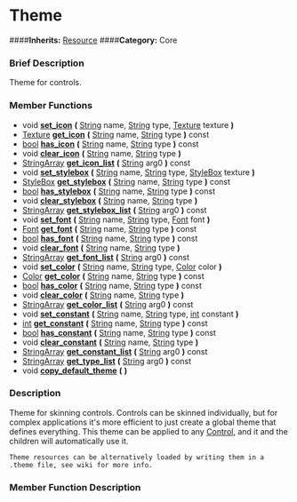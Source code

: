 #  Theme  
####**Inherits:** [Resource](class_resource)
####**Category:** Core

###  Brief Description  
Theme for controls.

###  Member Functions 
  * void  **[set&#95;icon](#set_icon)**  **(** [String](class_string) name, [String](class_string) type, [Texture](class_texture) texture  **)**
  * [Texture](class_texture)  **[get&#95;icon](#get_icon)**  **(** [String](class_string) name, [String](class_string) type  **)** const
  * [bool](class_bool)  **[has&#95;icon](#has_icon)**  **(** [String](class_string) name, [String](class_string) type  **)** const
  * void  **[clear&#95;icon](#clear_icon)**  **(** [String](class_string) name, [String](class_string) type  **)**
  * [StringArray](class_stringarray)  **[get&#95;icon&#95;list](#get_icon_list)**  **(** [String](class_string) arg0  **)** const
  * void  **[set&#95;stylebox](#set_stylebox)**  **(** [String](class_string) name, [String](class_string) type, [StyleBox](class_stylebox) texture  **)**
  * [StyleBox](class_stylebox)  **[get&#95;stylebox](#get_stylebox)**  **(** [String](class_string) name, [String](class_string) type  **)** const
  * [bool](class_bool)  **[has&#95;stylebox](#has_stylebox)**  **(** [String](class_string) name, [String](class_string) type  **)** const
  * void  **[clear&#95;stylebox](#clear_stylebox)**  **(** [String](class_string) name, [String](class_string) type  **)**
  * [StringArray](class_stringarray)  **[get&#95;stylebox&#95;list](#get_stylebox_list)**  **(** [String](class_string) arg0  **)** const
  * void  **[set&#95;font](#set_font)**  **(** [String](class_string) name, [String](class_string) type, [Font](class_font) font  **)**
  * [Font](class_font)  **[get&#95;font](#get_font)**  **(** [String](class_string) name, [String](class_string) type  **)** const
  * [bool](class_bool)  **[has&#95;font](#has_font)**  **(** [String](class_string) name, [String](class_string) type  **)** const
  * void  **[clear&#95;font](#clear_font)**  **(** [String](class_string) name, [String](class_string) type  **)**
  * [StringArray](class_stringarray)  **[get&#95;font&#95;list](#get_font_list)**  **(** [String](class_string) arg0  **)** const
  * void  **[set&#95;color](#set_color)**  **(** [String](class_string) name, [String](class_string) type, [Color](class_color) color  **)**
  * [Color](class_color)  **[get&#95;color](#get_color)**  **(** [String](class_string) name, [String](class_string) type  **)** const
  * [bool](class_bool)  **[has&#95;color](#has_color)**  **(** [String](class_string) name, [String](class_string) type  **)** const
  * void  **[clear&#95;color](#clear_color)**  **(** [String](class_string) name, [String](class_string) type  **)**
  * [StringArray](class_stringarray)  **[get&#95;color&#95;list](#get_color_list)**  **(** [String](class_string) arg0  **)** const
  * void  **[set&#95;constant](#set_constant)**  **(** [String](class_string) name, [String](class_string) type, [int](class_int) constant  **)**
  * [int](class_int)  **[get&#95;constant](#get_constant)**  **(** [String](class_string) name, [String](class_string) type  **)** const
  * [bool](class_bool)  **[has&#95;constant](#has_constant)**  **(** [String](class_string) name, [String](class_string) type  **)** const
  * void  **[clear&#95;constant](#clear_constant)**  **(** [String](class_string) name, [String](class_string) type  **)**
  * [StringArray](class_stringarray)  **[get&#95;constant&#95;list](#get_constant_list)**  **(** [String](class_string) arg0  **)** const
  * [StringArray](class_stringarray)  **[get&#95;type&#95;list](#get_type_list)**  **(** [String](class_string) arg0  **)** const
  * void  **[copy&#95;default&#95;theme](#copy_default_theme)**  **(** **)**

###  Description  
Theme for skinning controls. Controls can be skinned individually, but for complex applications it's more efficient to just create a global theme that defines everything. This theme can be applied to any [Control](class_control), and it and the children will automatically use it.

	Theme resources can be alternatively loaded by writing them in a .theme file, see wiki for more info.

###  Member Function Description  
